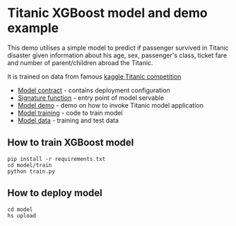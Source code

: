 # Titanic XGBoost model and demo example

This demo utilises a simple model to predict if passenger survived in Titanic disaster given information about his age, sex, passenger's class, ticket fare and number of parent/children abroad the Titanic.

It is trained on data from famous [kaggle Titanic competition](https://www.kaggle.com/c/titanic/overview)

- [Model contract](model/serving.yaml) - contains deployment configuration
- [Signature function](model/src/func_main.py) - entry point of model servable
- [Model demo](demo/Titanic_Demo.ipynb) - demo on how to invoke Titanic model application
- [Model training](model/train) - code to train model
- [Model data](data) - training and test data

## How to train XGBoost model

```commandline
pip install -r requirements.txt
cd model/train
python train.py
```

## How to deploy model

```commandline
cd model
hs upload
```